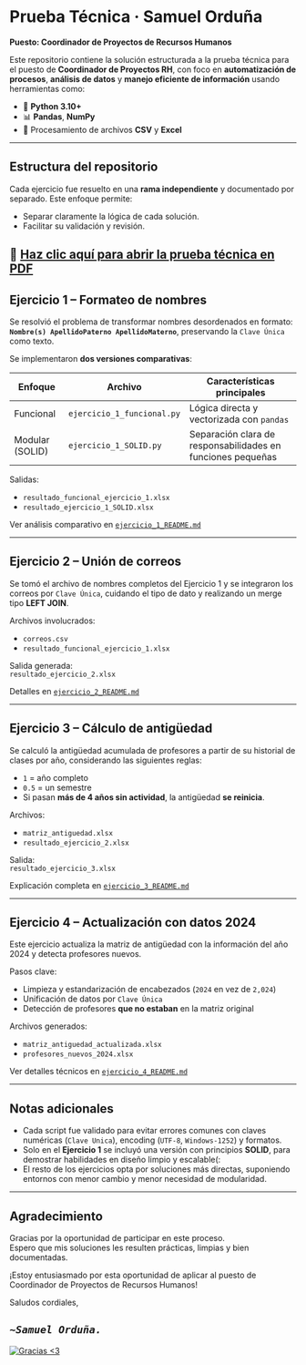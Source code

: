 # Prueba Técnica · Samuel Orduña  
**Puesto: Coordinador de Proyectos de Recursos Humanos**

Este repositorio contiene la solución estructurada a la prueba técnica para el puesto de **Coordinador de Proyectos RH**, con foco en **automatización de procesos**, **análisis de datos** y **manejo eficiente de información** usando herramientas como:

- 🐍 **Python 3.10+**
- 📊 **Pandas**, **NumPy**
- 📁 Procesamiento de archivos **CSV** y **Excel**

---

## Estructura del repositorio

Cada ejercicio fue resuelto en una **rama independiente** y documentado por separado. Este enfoque permite:

- Separar claramente la lógica de cada solución.
- Facilitar su validación y revisión.

📄 [Haz clic aquí para abrir la prueba técnica en PDF](./Prueba_tecnica_2025.pdf)
---

## Ejercicio 1 – Formateo de nombres

Se resolvió el problema de transformar nombres desordenados en formato:  
**`Nombre(s) ApellidoPaterno ApellidoMaterno`**, preservando la `Clave Única` como texto.

Se implementaron **dos versiones comparativas**:

| Enfoque         | Archivo                        | Características principales                                   |
|-----------------|--------------------------------|---------------------------------------------------------------|
| Funcional       | `ejercicio_1_funcional.py`     | Lógica directa y vectorizada con `pandas`                     |
| Modular (SOLID) | `ejercicio_1_SOLID.py`         | Separación clara de responsabilidades en funciones pequeñas   |

Salidas:
- `resultado_funcional_ejercicio_1.xlsx`
- `resultado_ejercicio_1_SOLID.xlsx`

Ver análisis comparativo en [`ejercicio_1_README.md`](./ejercicio-1/ejercicio_1_README.md)

---

## Ejercicio 2 – Unión de correos

Se tomó el archivo de nombres completos del Ejercicio 1 y se integraron los correos por `Clave Única`, cuidando el tipo de dato y realizando un merge tipo **LEFT JOIN**.

Archivos involucrados:
- `correos.csv`
- `resultado_funcional_ejercicio_1.xlsx`

Salida generada:  
`resultado_ejercicio_2.xlsx`

Detalles en [`ejercicio_2_README.md`](./ejercicio-2/ejercicio_2_README.md)

---

## Ejercicio 3 – Cálculo de antigüedad

Se calculó la antigüedad acumulada de profesores a partir de su historial de clases por año, considerando las siguientes reglas:

- `1` = año completo
- `0.5` = un semestre
- Si pasan **más de 4 años sin actividad**, la antigüedad **se reinicia**.

Archivos:
- `matriz_antiguedad.xlsx`
- `resultado_ejercicio_2.xlsx`

Salida:  
`resultado_ejercicio_3.xlsx`

Explicación completa en [`ejercicio_3_README.md`](./ejercicio-3/ejercicio_3_README.md)

---

## Ejercicio 4 – Actualización con datos 2024

Este ejercicio actualiza la matriz de antigüedad con la información del año 2024 y detecta profesores nuevos.

Pasos clave:
- Limpieza y estandarización de encabezados (`2024` en vez de `2,024`)
- Unificación de datos por `Clave Única`
- Detección de profesores **que no estaban** en la matriz original

Archivos generados:
- `matriz_antiguedad_actualizada.xlsx`
- `profesores_nuevos_2024.xlsx`

Ver detalles técnicos en [`ejercicio_4_README.md`](./ejercicio-4/ejercicio_4_README.md)

---

## Notas adicionales

- Cada script fue validado para evitar errores comunes con claves numéricas (`Clave Unica`), encoding (`UTF-8`, `Windows-1252`) y formatos.
- Solo en el **Ejercicio 1** se incluyó una versión con principios **SOLID**, para demostrar habilidades en diseño limpio y escalable(:
- El resto de los ejercicios opta por soluciones más directas, suponiendo entornos con menor cambio y menor necesidad de modularidad.

---

## Agradecimiento

Gracias por la oportunidad de participar en este proceso.  
Espero que mis soluciones les resulten prácticas, limpias y bien documentadas.  

¡Estoy entusiasmado por esta oportunidad de aplicar al puesto de Coordinador de Proyectos de Recursos Humanos!

Saludos cordiales,

## *`~Samuel Orduña.`*

[![Gracias <3](https://c.tenor.com/nQXlXRZLWgIAAAAd/tenor.gif)](https://youtube.com/shorts/JUKsboPi-Mo?si=_KGIUloB3bYSZfNs)
